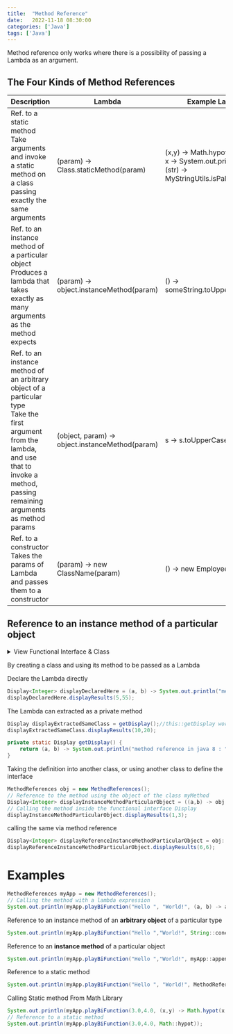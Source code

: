 ```yaml
---
title:  "Method Reference"
date:   2022-11-18 08:30:00
categories: ['Java']
tags: ['Java']
---
```


Method reference only works where there is a possibility of passing a Lambda as an argument.

## The Four Kinds of Method References

| **Description**                                                                                                                                                                                      | **Lambda**         				  			  | **Example Lambda**               | **Method Ref style**       | **Method Reference**                                                        |
|------------------------------------------------------------------------------------------------------------------------------------------------------------------------------------------------------|------------------------------------------------|----------------------------------|----------------------------|-----------------------------------------------------------------------------|
| Ref. to a static method <br /> Take arguments and invoke a static method on a class passing exactly the same arguments								                                                                       |(param) -> Class.staticMethod(param)			  | (x,y) -> Math.hypot(x,y) <br/> x -> System.out.println(x) <br/> (str) -> MyStringUtils.isPalindrome(str) | SomeClass::staticMethod    | Math::hypot <br /> System.out :: print <br /> MyStringUtils :: isPalindrome |
| Ref. to an instance method of a particular object <br />Produces a lambda that takes exactly as many arguments as the method expects                                                                 |(param) -> object.instanceMethod(param) 		  | () -> someString.toUpperCase()   | someObject::instanceMethod | someString::toUpperCase                                                     |
| Ref. to an instance method of an arbitrary object of a particular type <br /> Take the first argument from the lambda, and use that to invoke a method, passing remaining arguments as method params |(object, param) -> object.instanceMethod(param) | s -> s.toUpperCase()             | SomeClass::instanceMethod  | String::toUpperCase                                                         |
| Ref. to a constructor <br />Takes the params of Lambda and passes them to a constructor                                                                                                              |(param) -> new ClassName(param)				  | () -> new Employee()             | SomeClass::new             | Employee::new                                                               |

## Reference to an instance method of a particular object

<details>
    <summary> 
    View Functional Interface & Class
    </summary>
{% gist nitinkc/9e72f492d1dc4ccd37870e5989788c55 %}
</details>

By creating a class and using its method to be passed as a Lambda


Declare the Lambda directly
```java
Display<Integer> displayDeclaredHere = (a, b) -> System.out.println("method reference in java 8 : " + (a + b));
displayDeclaredHere.displayResults(5,55);
```

The Lambda can extracted as a private method

```java
Display displayExtractedSameClass = getDisplay();//this::getDisplay works with non-static classes
displayExtractedSameClass.displayResults(10,20);

private static Display getDisplay() {
    return (a, b) -> System.out.println("method reference in java 8 : " + a + b);
}
```
Taking the definition into another class, or using another class to define the interface
```java
MethodReferences obj = new MethodReferences();
// Reference to the method using the object of the class myMethod
Display<Integer> displayInstanceMethodParticularObject = ((a,b) -> obj.myMethod(a,b));//putting the definition in object of another class
// Calling the method inside the functional interface Display
displayInstanceMethodParticularObject.displayResults(1,3);
```

calling the same via method reference
```java
Display<Integer> displayReferenceInstanceMethodParticularObject = obj::myMethod;
displayReferenceInstanceMethodParticularObject.displayResults(6,6);
```

# Examples

```java
MethodReferences myApp = new MethodReferences();
// Calling the method with a lambda expression
System.out.println(myApp.playBiFunction("Hello ", "World!", (a, b) -> a.concat(b)));
```

Reference to an instance method of an **arbitrary object** of a particular type
```java
System.out.println(myApp.playBiFunction("Hello ","World!", String::concat));
```
Reference to an **instance method** of a particular object
```java
System.out.println(myApp.playBiFunction("Hello ","World!", myApp::appendStrings));
```
Reference to a static method
```java
System.out.println(myApp.playBiFunction("Hello ", "World!", MethodReferences::staticAppendStrings));
```

Calling Static method From Math Library
```java
System.out.println(myApp.playBiFunction(3.0,4.0, (x,y) -> Math.hypot(x,y)));
// Reference to a static method
System.out.println(myApp.playBiFunction(3.0,4.0, Math::hypot));
```